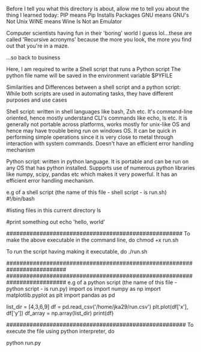 Before I tell you what this directory is about, allow me to tell you about the thing I learned today:
PIP means Pip Installs Packages
GNU means GNU's Not Unix
WINE means Wine Is Not an Emulator

Computer scientists having fun in their 'boring' world I guess lol...these are called 'Recursive acronyms' because the more you look, the more you find out that you're in a maze.

...so back to business


Here, I am required to write a Shell script that runs a Python script
The python file name will be saved in the environment variable $PYFILE

Similarities and Differences between a shell script and a python script:
While both scripts are used in automating tasks, they have different purposes and use cases

Shell script: written in shell languages like bash, Zsh etc. It's command-line oriented, hence mostly understand CLI's commands like echo, ls etc. It is generally not portable across platforms, works mostly for unix-like OS and hence may have trouble being run on windows OS. It can be quick in performing simple operations since it is very close to metal through interaction with system commands. Doesn't have an efficient error handling mechanism

Python script: written in python language. It is portable and can be run on any OS that has python installed. Supports use of numerous python libraries like numpy, scipy, pandas etc which makes it very powerful. It has an efficient error handling mechanism.

e.g of a shell script  (the name of this file - shell script - is run.sh)
#!/bin/bash

#listing files in this current directory
ls

#print something out
echo 'hello, world'


#####################################################
To make the above executable in the command line, do
chmod +x run.sh

To run the script having making it executable, do
./run.sh

##########################################################################
##########################################################################
e.g of a python script  (the name of this file - python script - is run.py)
import os
import numpy as np
import matplotlib.pyplot as plt
import pandas as pd

list_dir = [4,3,6,9]
df = pd.read_csv('/home/jka29/run.csv')
plt.plot(df['x'], df['y'])
df_array = np.array(list_dir)
print(df)

######################################################
To execute the file using python interpreter, do

python run.py

